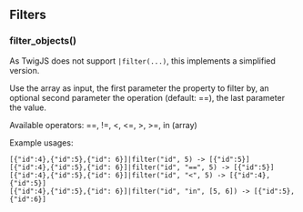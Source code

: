 ## Filters
### filter_objects()
As TwigJS does not support `|filter(...)`, this implements a simplified version.

Use the array as input, the first parameter the property to filter by, an optional second parameter the operation (default: ==), the last parameter the value.

Available operators: ==, !=, <, <=, >, >=, in (array)

Example usages:
```
[{"id":4},{"id":5},{"id": 6}]|filter("id", 5) -> [{"id":5}]
[{"id":4},{"id":5},{"id": 6}]|filter("id", "==", 5) -> [{"id":5}]
[{"id":4},{"id":5},{"id": 6}]|filter("id", "<", 5) -> [{"id":4},{"id":5}]
[{"id":4},{"id":5},{"id": 6}]|filter("id", "in", [5, 6]) -> [{"id":5},{"id":6}]
```

